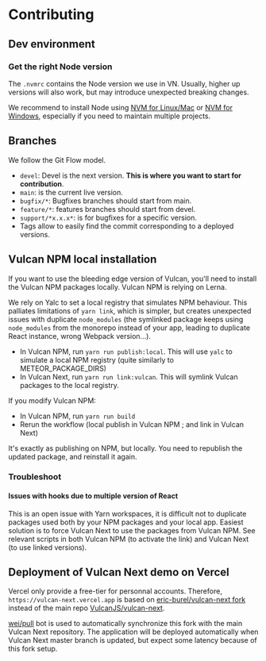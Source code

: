 # Contributing

## Dev environment

### Get the right Node version

The `.nvmrc` contains the Node version we use in VN. Usually, higher up versions will also work, but may introduce unexpected breaking changes.

We recommend to install Node using [NVM for Linux/Mac](https://github.com/nvm-sh/nvm) or [NVM for Windows](https://github.com/coreybutler/nvm-windows), especially if you need to maintain multiple projects.

## Branches

We follow the Git Flow model.

- `devel`: Devel is the next version. **This is where you want to start for contribution**.
- `main`: is the current live version.
- `bugfix/*`: Bugfixes branches should start from main.
- `feature/*`: features branches should start from devel.
- `support/*x.x.x*`: is for bugfixes for a specific version.
- Tags allow to easily find the commit corresponding to a deployed versions.

## Vulcan NPM local installation

If you want to use the bleeding edge version of Vulcan, you'll need to install the Vulcan NPM packages locally.
Vulcan NPM is relying on Lerna.

We rely on Yalc to set a local registry that simulates NPM behaviour. This palliates limitations of `yarn link`, which is simpler, but creates unexpected issues with duplicate `node_modules` (the symlinked package keeps using `node_modules` from the monorepo instead of your app, leading to duplicate React instance, wrong Webpack version...).

- In Vulcan NPM, run `yarn run publish:local`. This will use `yalc` to simulate a local NPM registry (quite similarly to METEOR_PACKAGE_DIRS)
- In Vulcan Next, run `yarn run link:vulcan`. This will symlink Vulcan packages to the local registry.

If you modify Vulcan NPM:

- In Vulcan NPM, run `yarn run build`
- Rerun the workflow (local publish in Vulcan NPM ; and link in Vulcan Next)

It's exactly as publishing on NPM, but locally. You need to republish the updated package, and reinstall it again.

### Troubleshoot

#### Issues with hooks due to multiple version of React

This is an open issue with Yarn workspaces, it is difficult not to duplicate packages used both by your NPM packages and your local app.
Easiest solution is to force Vulcan Next to use the packages from Vulcan NPM. See relevant scripts in both Vulcan NPM (to activate the link)
and Vulcan Next (to use linked versions).

## Deployment of Vulcan Next demo on Vercel

Vercel only provide a free-tier for personnal accounts. Therefore, `https://vulcan-next.vercel.app` is based on [eric-burel/vulcan-next fork](https://github.com/eric-burel/vulcan-next) instead of the main repo [VulcanJS/vulcan-next](https://github.com/VulcanJS/vulcan-next).

[wei/pull](https://github.com/wei/pull) bot is used to automatically synchronize this fork with the main Vulcan Next repository. The application will be deployed automatically when Vulcan Next master branch is updated, but expect some latency because of this fork setup.
